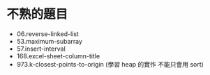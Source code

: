 # 不熟的題目

- 06.reverse-linked-list
- 53.maximum-subarray
- 57.insert-interval
- 168.excel-sheet-column-title
- 973.k-closest-points-to-origin (學習 heap 的實作 不能只會用 sort)